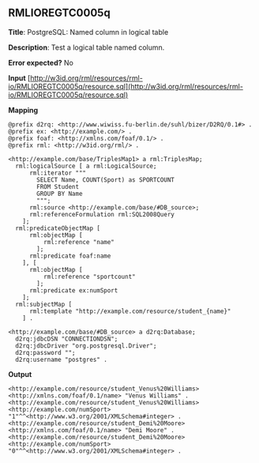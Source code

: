 ## RMLIOREGTC0005q

**Title**: PostgreSQL: Named column in logical table

**Description**: Test a logical table named column.

**Error expected?** No

**Input**
 [http://w3id.org/rml/resources/rml-io/RMLIOREGTC0005q/resource.sql](http://w3id.org/rml/resources/rml-io/RMLIOREGTC0005q/resource.sql)

**Mapping**
```
@prefix d2rq: <http://www.wiwiss.fu-berlin.de/suhl/bizer/D2RQ/0.1#> .
@prefix ex: <http://example.com/> .
@prefix foaf: <http://xmlns.com/foaf/0.1/> .
@prefix rml: <http://w3id.org/rml/> .

<http://example.com/base/TriplesMap1> a rml:TriplesMap;
  rml:logicalSource [ a rml:LogicalSource;
      rml:iterator """
        SELECT Name, COUNT(Sport) as SPORTCOUNT
        FROM Student
        GROUP BY Name
        """;
      rml:source <http://example.com/base/#DB_source>;
      rml:referenceFormulation rml:SQL2008Query
    ];
  rml:predicateObjectMap [
      rml:objectMap [
          rml:reference "name"
        ];
      rml:predicate foaf:name
    ], [
      rml:objectMap [
          rml:reference "sportcount"
        ];
      rml:predicate ex:numSport
    ];
  rml:subjectMap [
      rml:template "http://example.com/resource/student_{name}"
    ] .

<http://example.com/base/#DB_source> a d2rq:Database;
  d2rq:jdbcDSN "CONNECTIONDSN";
  d2rq:jdbcDriver "org.postgresql.Driver";
  d2rq:password "";
  d2rq:username "postgres" .

```

**Output**
```
<http://example.com/resource/student_Venus%20Williams> <http://xmlns.com/foaf/0.1/name> "Venus Williams" . 
<http://example.com/resource/student_Venus%20Williams> <http://example.com/numSport> "1"^^<http://www.w3.org/2001/XMLSchema#integer> . 
<http://example.com/resource/student_Demi%20Moore> <http://xmlns.com/foaf/0.1/name> "Demi Moore" . 
<http://example.com/resource/student_Demi%20Moore> <http://example.com/numSport> "0"^^<http://www.w3.org/2001/XMLSchema#integer> . 




```

